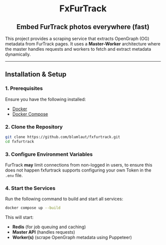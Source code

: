 <div align="center">

# FxFurTrack
## Embed FurTrack photos everywhere (fast)

</div>

This project provides a scraping service that extracts OpenGraph (OG) metadata from FurTrack pages. It uses a **Master-Worker** architecture where the master handles requests and workers to fetch and extract metadata dynamically.

---

## Installation & Setup

### **1. Prerequisites**
Ensure you have the following installed:
- [Docker](https://docs.docker.com/get-docker/)
- [Docker Compose](https://docs.docker.com/compose/install/)

### **2. Clone the Repository**
```bash
git clone https://github.com/blumlaut/fxfurtrack.git
cd fxfurtrack
```

### **3. Configure Environment Variables**
FurTrack **may** limit connections from non-logged in users, to ensure this does not happen fxfurtrack supports configuring your own Token in the `.env` file.

### **4. Start the Services**
Run the following command to build and start all services:
```bash
docker compose up --build
```
This will start:
- **Redis** (for job queuing and caching)
- **Master API** (handles requests)
- **Worker(s)** (scrape OpenGraph metadata using Puppeteer)
